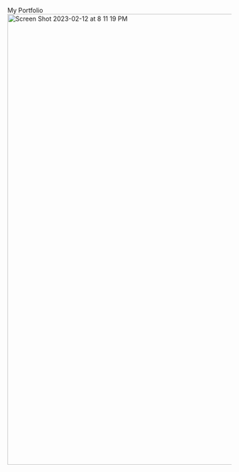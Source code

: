  My Portfolio
 <img width="1013" alt="Screen Shot 2023-02-12 at 8 11 19 PM" src="https://user-images.githubusercontent.com/63207127/218331866-5aae42a8-e38c-4daf-ae99-f2d9b9426a45.png">
